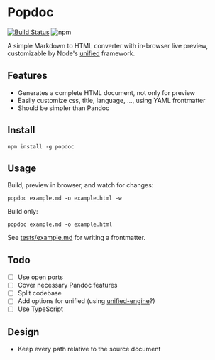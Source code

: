 # Popdoc

[![Build Status](https://travis-ci.com/nolze/popdoc.svg?token=zvurV5eq8Ybys2mhzkvz&branch=master)](https://travis-ci.com/nolze/popdoc)
![npm](https://img.shields.io/npm/v/popdoc)

A simple Markdown to HTML converter with in-browser live preview, customizable by Node's [unified](https://github.com/unifiedjs/unified) framework.

## Features

- Generates a complete HTML document, not only for preview
- Easily customize css, title, language, ..., using YAML frontmatter
- Should be simpler than Pandoc

## Install

```
npm install -g popdoc
```

## Usage

Build, preview in browser, and watch for changes:

```
popdoc example.md -o example.html -w
```

Build only:

```
popdoc example.md -o example.html
```

See [tests/example.md](https://raw.githubusercontent.com/nolze/popdoc/master/tests/example.md) for writing a frontmatter.

## Todo

- [ ] Use open ports
- [ ] Cover necessary Pandoc features
- [ ] Split codebase
- [ ] Add options for unified (using [unified-engine](https://github.com/unifiedjs/unified-engine)?)
- [ ] Use TypeScript

## Design

- Keep every path relative to the source document
